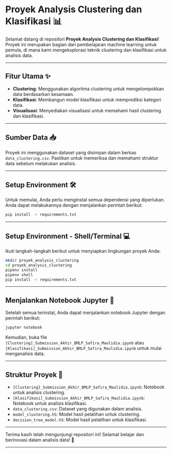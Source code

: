 # Proyek Analysis Clustering dan Klasifikasi 📊

Selamat datang di repositori **Proyek Analysis Clustering dan Klasifikasi**! Proyek ini merupakan bagian dari pembelajaran machine learning untuk pemula, di mana kami mengeksplorasi teknik clustering dan klasifikasi untuk analisis data.

---

## Fitur Utama ✨

- **Clustering**: Menggunakan algoritma clustering untuk mengelompokkan data berdasarkan kesamaan.
- **Klasifikasi**: Membangun model klasifikasi untuk memprediksi kategori data.
- **Visualisasi**: Menyediakan visualisasi untuk memahami hasil clustering dan klasifikasi.

---

## Sumber Data 📥

Proyek ini menggunakan dataset yang disimpan dalam berkas `data_clustering.csv`. Pastikan untuk memeriksa dan memahami struktur data sebelum melakukan analisis.

---

## Setup Environment 🛠️

Untuk memulai, Anda perlu menginstal semua dependensi yang diperlukan. Anda dapat melakukannya dengan menjalankan perintah berikut:

```bash
pip install -r requirements.txt
```

---

## Setup Environment - Shell/Terminal 💻

Ikuti langkah-langkah berikut untuk menyiapkan lingkungan proyek Anda:

```bash
mkdir proyek_analysis_clustering
cd proyek_analysis_clustering
pipenv install
pipenv shell
pip install -r requirements.txt
```

---

## Menjalankan Notebook Jupyter 📓

Setelah semua terinstal, Anda dapat menjalankan notebook Jupyter dengan perintah berikut:

```bash
jupyter notebook
```

Kemudian, buka file `[Clustering]_Submission_Akhir_BMLP_Safira_Maulidia.ipynb` atau `[Klasifikasi]_Submission_Akhir_BMLP_Safira_Maulidia.ipynb` untuk mulai menganalisis data.

---

## Struktur Proyek 📁

- `[Clustering]_Submission_Akhir_BMLP_Safira_Maulidia.ipynb`: Notebook untuk analisis clustering.
- `[Klasifikasi]_Submission_Akhir_BMLP_Safira_Maulidia.ipynb`: Notebook untuk analisis klasifikasi.
- `data_clustering.csv`: Dataset yang digunakan dalam analisis.
- `model_clustering.h5`: Model hasil pelatihan untuk clustering.
- `decision_tree_model.h5`: Model hasil pelatihan untuk klasifikasi.

---


Terima kasih telah mengunjungi repositori ini! Selamat belajar dan berinovasi dalam analisis data! 🎉

---
